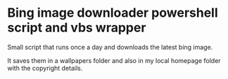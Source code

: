 # Bing image downloader powershell script and vbs wrapper

Small script that runs once a day and downloads the latest bing image.

It saves them in a wallpapers folder and also in my local homepage folder with the copyright details. 